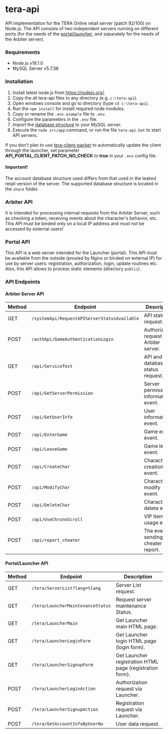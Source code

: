 # tera-api

API implementation for the TERA Online retail server (patch 92/100) on Node.js. The API consists of two independent servers running on different ports (for the needs of the [portal/launcher](https://github.com/justkeepquiet/tera-launcher), and separately for the needs of the Arbiter server).

### Requirements

* Node.js v18.1.0
* MySQL Server v5.7.38

### Installation

1. Install latest node.js from https://nodejs.org/.
2. Copy the all tera-api files to any directory (e.g. `c:\tera-api`).
3. Open windows console and go to directory (type `cd c:\tera-api`).
4. Run the `npm install` for install required node modules.
5. Copy or rename the `.env.example` file to `.env`.
6. Configure the parameters in the `.env` file.
7. Import the [database structure](share/accountdb.sql) to your MySQL server.
8. Execute the `node src/app` command, or run the file `tera-api.bat` to start API servers.

If you don't plan to use [tera-client-packer](https://github.com/justkeepquiet/tera-client-packer) to automatically update the client through the launcher, set parameter **API_PORTAL_CLIENT_PATCH_NO_CHECK** to **true** in your `.env` config file.

#### Important!

The account database structure used differs from that used in the leaked retail version of the server. The supported database structure is located in the `share` folder.

### Arbiter API

It is intended for processing internal requests from the Arbiter Server, such as checking a token, receiving events about the character's behavior, etc.
This API must be binded only on a local IP address and must not be accessed by external users!

### Portal API

This API is a web server intended for the Launcher (portal). This API must be available from the outside (proxied by Nginx or binded on external IP) for use by server users: registration, authorization, login, update routines etc.
Also, this API allows to process static elements (directory `public`).

### API Endpoints

#### Arbiter Server API

Method | Endpoint | Description
--- | --- | ---
GET | `/systemApi/RequestAPIServerStatusAvailable` | API status request.
POST | `/authApi/GameAuthenticationLogin` | Authorization request via Arbiter server.
GET | `/api/ServiceTest` | API and database status request.
POST | `/api/GetServerPermission` | Server permission information event.
POST | `/api/GetUserInfo` | User information event.
POST | `/api/EnterGame` | Game enter event.
POST | `/api/LeaveGame` | Game leave event.
POST | `/api/CreateChar` | Character creation event.
POST | `/api/ModifyChar` | Character modify event.
POST | `/api/DeleteChar` | Character delete event.
POST | `/api/UseChronoScroll` | VIP item usage event.
POST | `/api/report_cheater` | The event of sending a cheater report.

#### Portal/Launcher API

Method | Endpoint | Description
--- | --- | ---
GET | `/tera/ServerList?lang=%lang` | Server List request.
GET | `/tera/LauncherMaintenanceStatus` | Request server maintenance Status.
GET | `/tera/LauncherMain` | Get Launcher main HTML page.
GET | `/tera/LauncherLoginForm` | Get Launcher login HTML page (login form).
GET | `/tera/LauncherSignupForm` | Get Launcher registration HTML page (registration form).
POST | `/tera/LauncherLoginAction` | Authorization request via Launcher.
POST | `/tera/LauncherSignupAction` | Registration request via Launcher.
POST | `/tera/GetAccountInfoByUserNo` | User data request.
